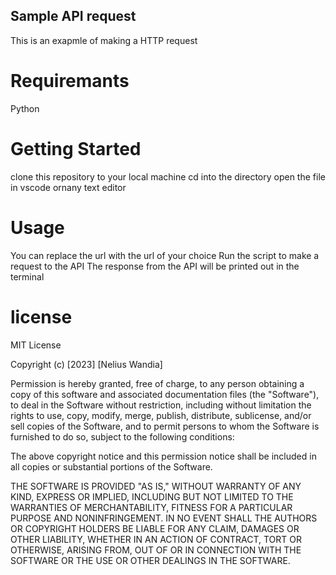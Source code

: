 ## Sample API request
This is an exapmle of making a HTTP request 

# Requiremants
Python

# Getting Started
clone this repository to your local machine
cd into the directory 
open the file in vscode ornany text editor

# Usage
You can replace the url with the url of your choice
Run the script to make a request to the API
The response from the API will be printed out in the terminal

# license
MIT License

Copyright (c) [2023] [Nelius Wandia]

Permission is hereby granted, free of charge, to any person obtaining a copy
of this software and associated documentation files (the "Software"), to deal
in the Software without restriction, including without limitation the rights
to use, copy, modify, merge, publish, distribute, sublicense, and/or sell
copies of the Software, and to permit persons to whom the Software is
furnished to do so, subject to the following conditions:

The above copyright notice and this permission notice shall be included in
all copies or substantial portions of the Software.

THE SOFTWARE IS PROVIDED "AS IS," WITHOUT WARRANTY OF ANY KIND, EXPRESS OR
IMPLIED, INCLUDING BUT NOT LIMITED TO THE WARRANTIES OF MERCHANTABILITY,
FITNESS FOR A PARTICULAR PURPOSE AND NONINFRINGEMENT. IN NO EVENT SHALL THE
AUTHORS OR COPYRIGHT HOLDERS BE LIABLE FOR ANY CLAIM, DAMAGES OR OTHER
LIABILITY, WHETHER IN AN ACTION OF CONTRACT, TORT OR OTHERWISE, ARISING FROM,
OUT OF OR IN CONNECTION WITH THE SOFTWARE OR THE USE OR OTHER DEALINGS IN
THE SOFTWARE.

